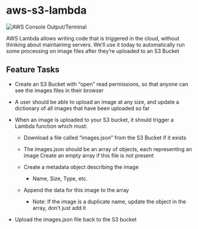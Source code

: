 # aws-s3-lambda

![AWS Console Output/Terminal]('./awsconsole.png')

AWS Lambda allows writing code that is triggered in the cloud, without thinking about maintaining servers. We’ll use it today to automatically run some processing on image files after they’re uploaded to an S3 Bucket

## Feature Tasks

- Create an S3 Bucket with “open” read permissions, so that anyone can see the images
  files in their browser

- A user should be able to upload an image at any size, and update a dictionary of
  all images that have been uploaded so far

- When an image is uploaded to your S3 bucket, it should trigger a Lambda function
  which must:

  - Download a file called “images.json” from the S3 Bucket if it exists

  - The images.json should be an array of objects, each representing an image
    Create an empty array if this file is not present

  - Create a metadata object describing the image

    - Name, Size, Type, etc.

  - Append the data for this image to the array

    - Note: If the image is a duplicate name, update the object in the array, don’t
      just add it

- Upload the images.json file back to the S3 bucket

